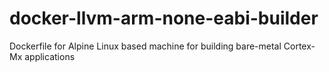 # docker-llvm-arm-none-eabi-builder
Dockerfile for Alpine Linux based machine for building bare-metal Cortex-Mx applications
